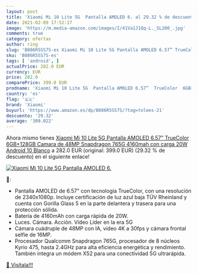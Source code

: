 ```yaml
---
layout: post
title: 'Xiaomi Mi 10 Lite 5G  Pantalla AMOLED 6. al 29.32 % de descuento'
date: 2021-02-09 17:52:17
image: 'https://m.media-amazon.com/images/I/41Va1J1Qq-L._SL200_.jpg'
comments: true
category: ofertas
author: ring
slug: 'B086R5SS7S-es Xiaomi Mi 10 Lite 5G Pantalla AMOLED 6.57” TrueColor...'
sku: 'B086R5SS7S-es'
tags: [ 'android', ]
actualPrice: 282.0 EUR
currency: EUR
price: 282.0
comparePrice: 399.0 EUR
prodname: 'Xiaomi Mi 10 Lite 5G  Pantalla AMOLED 6.57”  TrueColor  6GB+128GB  Camara de 48MP  Snapdragon 765G  4160mah con carga 20W  Android 10  Blanco'
country: 'es'
flag: '🇪🇸'
brand: 'Xiaomi'
buyurl: 'https://www.amazon.es/dp/B086R5SS7S/?tag=tolees-21'
descuento: '29.32'
average: '309.022'
---
```


Ahora mismo tienes [Xiaomi Mi 10 Lite 5G  Pantalla AMOLED 6.57”  TrueColor  6GB+128GB  Camara de 48MP  Snapdragon 765G  4160mah con carga 20W  Android 10  Blanco](https://www.amazon.es/dp/B086R5SS7S/?tag=tolees-21) a 282.0 EUR (original: 399.0 EUR) (29.32 %  de descuento) en el siguiente enlace!

[![Xiaomi Mi 10 Lite 5G  Pantalla AMOLED 6.](https://m.media-amazon.com/images/I/41Va1J1Qq-L._SL200_.jpg)](https://www.amazon.es/dp/B086R5SS7S/?tag=tolees-21)

🔎:

- Pantalla AMOLED de 6.57" con tecnología TrueColor, con una resolución de 2340x1080p. Incluye certificación de luz azul baja TÜV Rheinland y cuenta con Gorilla Glass 5 en la parte delantera y trasera para una protección sólida.
- Batería de 4160mAh con carga rápida de 20W.
- Luces. Cámara. Acción. Vídeo Líder en la era 5G
- Cámara cuádruple de 48MP con IA, video 4K a 30fps y cámara frontal selfie de 16MP.
- Procesador Qualcomm Snapdragon 765G, procesador de 8 núcleos Kyrio 475, hasta 2.4GHz para alta eficiencia energética y rendimiento. También integra un módem X52 para una conectividad 5G ultrarápida.

[🛒 Visítala!!!](https://www.amazon.es/dp/B086R5SS7S/?tag=tolees-21)
